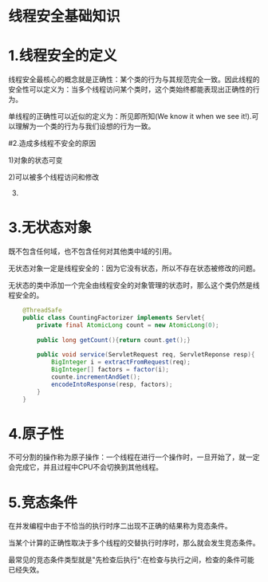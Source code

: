 # 线程安全基础知识
  
# 1.线程安全的定义
    
  线程安全最核心的概念就是正确性：某个类的行为与其规范完全一致。因此线程的安全性可以定义为：当多个线程访问某个类时，这个类始终都能表现出正确性的行为。
    
  单线程的正确性可以近似的定义为：所见即所知(We know it when we see it!).可以理解为一个类的行为与我们设想的行为一致。
      
#2.造成多线程不安全的原因

  1)对象的状态可变

  2)可以被多个线程访问和修改

  3)
  
# 3.无状态对象
  既不包含任何域，也不包含任何对其他类中域的引用。
  
  无状态对象一定是线程安全的：因为它没有状态，所以不存在状态被修改的问题。
  
  无状态的类中添加一个完全由线程安全的对象管理的状态时，那么这个类仍然是线程安全的。
    
```java	
    @ThreadSafe
    public class CountingFactorizer implements Servlet{
        private final AtomicLong count = new AtomicLong(0);
        
        public long getCount(){return count.get();}
        
        public void service(ServletRequest req, ServletReponse resp){
            BigInteger i = extractFromRequest(req);
            BigInteger[] factors = factor(i);
            counte.incrementAndGet();
            encodeIntoResponse(resp, factors);
        }
    }
```    
# 4.原子性
  不可分割的操作称为原子操作：一个线程在进行一个操作时，一旦开始了，就一定会完成它，并且过程中CPU不会切换到其他线程。
    
# 5.竞态条件
  在并发编程中由于不恰当的执行时序二出现不正确的结果称为竞态条件。
  
  当某个计算的正确性取决于多个线程的交替执行时序时，那么就会发生竞态条件。
  
  最常见的竞态条件类型就是"先检查后执行":在检查与执行之间，检查的条件可能已经失效。

